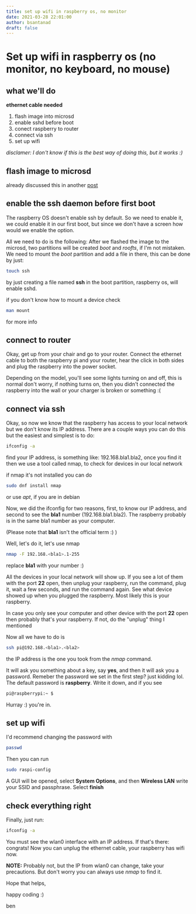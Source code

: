 ```yaml
---
title: set up wifi in raspberry os, no monitor
date: 2021-03-28 22:01:00
author: bsantanad
draft: false
---
```


# Set up wifi in raspberry os (no monitor, no keyboard, no mouse)

## what we'll do

**ethernet cable needed**

1. flash image into microsd
2. enable sshd before boot
3. conect raspberry to router
4. connect via ssh
5. set up wifi

_disclamer: I don't know if this is the best way of doing this, but
it works :)_

## flash image to microsd

already discussed this in another [post][flash]

## enable the ssh daemon before first boot

The raspberry OS doesn't enable ssh by default. So we need to enable it,
we could enable it in our first boot, but since we don't have a screen
how would we enable the option.

All we need to do is the following:
After we flashed the image to the microsd, two partitions will be created
_boot_ and _roofts_, if I'm not mistaken. We need to mount the _boot_
partition and add a file in there, this can be done by just:
```bash
touch ssh
```
by just creating a file named **ssh** in the boot partition, raspberry os,
will enable sshd.

if you don't know how to mount a device check
```bash
man mount
```
for more info

## connect to router

Okay, get up from your chair and go to your router. Connect the ethernet
cable to both the raspberry pi and your router, hear the click in both
sides and plug the raspberry into the power socket.

Depending on the model, you'll see some lights turning on and off,
this is normal don't worry, if nothing turns on, then you didn't connected
the raspberry into the wall or your charger is broken or something :(


## connect via ssh

Okay, so now we know that the raspberry has access to your local
network but we don't know its IP address. There are a couple
ways you can do this but the easiest and simplest is to do:
```bash
ifconfig -a
```
find your IP address, is something like: 192.168.bla1.bla2, once you find it
then we use a tool called nmap, to check for devices in our local network

if nmap it's not installed you can do
```bash
sudo dnf install nmap
```
or use _apt_, if you are in debian

Now, we did the ifconfig for two reasons, first, to know our IP address, and
second to see the __bla1__ number (192.168.bla1.bla2).
The raspberry probably is in the same bla1 number as your computer.

(Please note that __bla1__ isn't the official term :) )

Well, let's do it, let's use nmap
```bash
nmap -F 192.168.<bla1>.1-255
```
replace __bla1__ with your number :)

All the devices in your local network will show up. If you see a lot of them
with the port __22__ open, then unplug your raspberry, run the command,
plug it, wait a few seconds, and run the command again. See what device showed
up when you plugged the raspberry. Most likely this is your raspberry.

In case you only see your computer and other device with the port __22__ open
then probably that's your raspberry. If not, do the "unplug" thing I mentioned

Now all we have to do is
```bash
ssh pi@192.168.<bla1>.<bla2>
```
the IP address is the one you took from the _nmap_ command.

It will ask you something about a key, say __yes__, and then it will
ask you a password. Remeber the password we set in the first step? just
kidding lol. The default password is __raspberry__. Write it down, and
if you see
```bash
pi@raspberrypi:~ $
```
Hurray :) you're in.

## set up wifi
I'd recommend changing the password with
```bash
passwd
```
Then you can run
```bash
sudo raspi-config
```
A GUI will be opened, select __System Options__, and then __Wireless LAN__
write your SSID and passphrase.
Select __finish__

## check everything right

Finally, just run:
```bash
ifconfig -a
```
You must see the wlan0 interface with an IP address. If that's there:
congrats! Now you can unplug the ethernet cable, your raspberry has
wifi now.

**NOTE:** Probably not, but the IP from wlan0 can change, take your
precautions. But don't worry you can always use _nmap_ to find it.

Hope that helps,

happy coding :)

ben

[flash]: https://bsantanad.com/posts/2021-03-28-flash-img/
